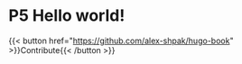 # P5 Hello world!

{{< button href="https://github.com/alex-shpak/hugo-book" >}}Contribute{{< /button >}}
